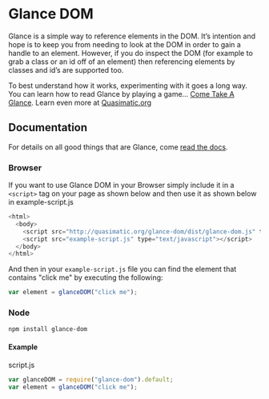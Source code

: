 # Glance DOM

Glance is a simple way to reference elements in the DOM. It’s intention and hope is to keep you from needing to look at the DOM in order to gain a handle to an element. However, if you do inspect the DOM (for example to grab a class or an id off of an element) then referencing elements by classes and id’s are supported too. 

To best understand how it works, experimenting with it goes a long way. You can learn how to read Glance by playing a game… [Come Take A Glance](http://quasimatic.org/take-a-glance/). Learn even more at [Quasimatic.org](https://quasimatic.org/glance)

## Documentation

For details on all good things that are Glance, come [read the docs](http://quasimatic.org/glance-dom).


### Browser

If you want to use Glance DOM in your Browser simply include it in a ```<script>``` tag on your page as shown below and then use it as shown below in example-script.js

```javascript
<html>
  <body>
    <script src="http://quasimatic.org/glance-dom/dist/glance-dom.js" type="text/javascript"></script>
    <script src="example-script.js" type="text/javascript"></script>
  </body>
</html>
```

And then in your ```example-script.js``` file you can find the element that contains "click me" by executing the following:

```javascript
var element = glanceDOM("click me");
```

### Node

```shell
npm install glance-dom
```

#### Example
script.js
```javascript
var glanceDOM = require("glance-dom").default;
var element = glanceDOM("click me");
```
